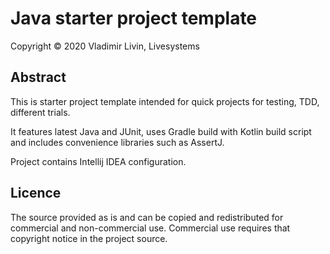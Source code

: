 # Java starter project template

Copyright &copy; 2020 Vladimir Livin, Livesystems

## Abstract

This is starter project template intended for quick projects
for testing, TDD, different trials.

It features latest Java and JUnit, uses Gradle build with 
Kotlin build script and includes convenience libraries 
such as AssertJ.

Project contains Intellij IDEA configuration.

## Licence 

The source provided as is and can be copied and redistributed
for commercial and non-commercial use. Commercial use requires
that copyright notice in the project source.